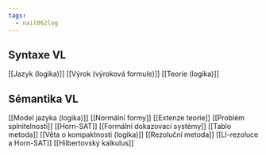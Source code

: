 ```yaml
---
tags:
  - nail062log
---
```

## Syntaxe VL
[[Jazyk (logika)]]
[[Výrok (výroková formule)]]
[[Teorie (logika)]]

## Sémantika VL
[[Model jazyka (logika)]]
[[Normální formy]]
[[Extenze teorie]]
[[Problém splnitelnosti]]
[[Horn-SAT]]
[[Formální dokazovací systémy]]
[[Tablo metoda]]
[[Věta o kompaktnosti (logika)]]
[[Rezoluční metoda]]
[[LI-rezoluce a Horn-SAT]]
[[Hilbertovský kalkulus]]